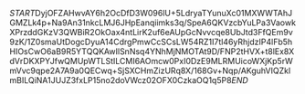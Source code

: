 $START$DyjOFZAHwvAY6h2OcDfD3W096lU+5LdryaTYunuXc01MXWWTAhJGMZLk4p+Na9An31nkcLMJ6JHpEanqiimks3q/SpeA6QKVzcbYuLPa3VaowkXPrzddGKzV3QWBiR2OkOax4ntLirK2uf6eAUpGcNvvcqe8UbJtd3FfQEm9v9zK/1Z0smaUtDogcDyuA14CdrgPmwCcSCsLW54RZ1I7tl46yRhjdzIP4lFb5hHIOsCwO6aB9R5YTQQKAwIlSnNsq4YNhMjNMOTAt9D/FNP2tHVX+t8lEx8XdVrDKXPYJfwQMUpWTLStILCMI6AOmcw0PxI0DzE9MLRMUicoWXjKp5rWmVvc9qpe2A7A9a0QECwq+SjSXCHmZizURq8X/168Gv+Nqp/AKguhVIQZklmBILQiNA1JUJZ3fxLP15no2doVWcz02OFX0CzkaOQ1q5P8$END$